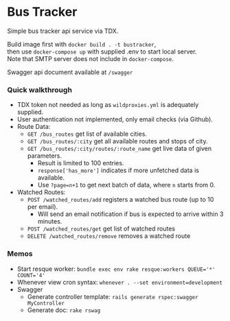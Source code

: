 # Bus Tracker
Simple bus tracker api service via TDX.

Build image first with `docker build . -t bustracker`,<br>
then use `docker-compose up` with supplied .env to start local server.<br>
Note that SMTP server does not include in `docker-compose`.

Swagger api document available at `/swagger`

### Quick walkthrough
* TDX token not needed as long as `wildproxies.yml` is adequately supplied.
* User authentication not implemented, only email checks (via Github).
* Route Data:
    * `GET /bus_routes` get list of available cities.
    * `GET /bus_routes/:city` get all available routes and stops of city.
    * `GET /bus_routes/:city/routes/:route_name` get live data of given parameters.
        * Result is limited to 100 entries.
        * `response['has_more']` indicates if more unfetched data is available.
        * Use `?page=n+1` to get next batch of data, where `n` starts from 0.
* Watched Routes:
    * `POST /watched_routes/add` registers a watched bus route (up to 10 per email).
        * Will send an email notification if bus is expected to arrive within 3 minutes.
    * `POST /watched_routes/get` get list of watched routes
    * `DELETE /watched_routes/remove` removes a watched route

### Memos
* Start resque worker: `bundle exec env rake resque:workers QUEUE='*' COUNT='4'`
* Whenever view cron syntax: `whenever . --set environment=development`
* Swagger
    * Generate controller template: `rails generate rspec:swagger MyController`
    * Generate doc: `rake rswag`
